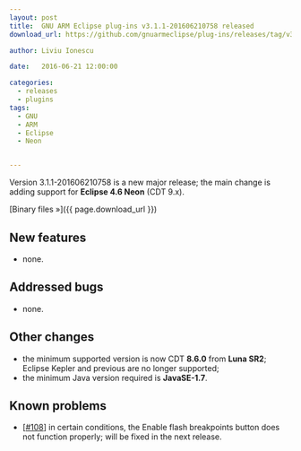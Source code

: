 ```yaml
---
layout: post
title:  GNU ARM Eclipse plug-ins v3.1.1-201606210758 released
download_url: https://github.com/gnuarmeclipse/plug-ins/releases/tag/v3.1.1-201606210758

author: Liviu Ionescu

date:   2016-06-21 12:00:00

categories:
  - releases
  - plugins
tags:
  - GNU
  - ARM
  - Eclipse
  - Neon


---
```


Version 3.1.1-201606210758 is a new major release; the main change is adding support for **Eclipse 4.6 Neon** (CDT 9.x).

[Binary files »]({{ page.download_url }})

## New features

* none.

## Addressed bugs

* none.

## Other changes

* the minimum supported version is now CDT **8.6.0** from **Luna SR2**; Eclipse Kepler and previous are no longer supported;
* the minimum Java version required is **JavaSE-1.7**.

## Known problems

* [[#108](https://github.com/gnuarmeclipse/plug-ins/issues/108)] in certain conditions, the Enable flash breakpoints button does not function properly; will be fixed in the next release.
